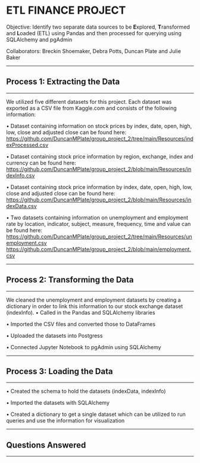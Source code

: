 # **ETL FINANCE PROJECT**


Objective: Identify two separate data sources to be **E**xplored, **T**ransformed and **L**oaded (ETL) using Pandas and 
then processed for querying using SQLAlchemy and pgAdmin



Collaborators:  Breckin Shoemaker, Debra Potts, Duncan Plate and Julie Baker

__________________________________________________________________________________________________________________________

## Process 1: Extracting the Data
_____________________________
We utilized five different datasets for this project.  Each dataset was exported as a CSV file from Kaggle.com and consists of the following information:

•	Dataset containing information on stock prices by index, date, open, high, low, close and adjusted close can be found here: https://github.com/DuncanMPlate/group_project_2/tree/main/Resources/indexProcessed.csv

•	Dataset containing stock price information by region, exchange, index and currency can be found here: https://github.com/DuncanMPlate/group_project_2/blob/main/Resources/indexInfo.csv

•	Dataset containing stock price information by index, date, open, high, low, close and adjusted close can be found here: https://github.com/DuncanMPlate/group_project_2/blob/main/Resources/indexData.csv

•	Two datasets containing information on unemployment and employment rate by location, indicator, subject, measure, frequency, time and value can be found here: https://github.com/DuncanMPlate/group_project_2/tree/main/Resources/unemployment.csv
https://github.com/DuncanMPlate/group_project_2/blob/main/employment.csv

______________________________

## Process 2: Transforming the Data
_____________________________
We cleaned the unemployment and employment datasets by creating a dictionary in order to link this information to our  stock exchange dataset (indexInfo). 
•	Called in the Pandas and SQLAlchemy libraries

•	Imported the CSV files and converted those to DataFrames

•	Uploaded the datasets into Postgress

•	Connected Jupyter Notebook to pgAdmin using SQLAlchemy

_____________________________

## Process 3: Loading the Data
_____________________________
•	Created the schema to hold the datasets (indexData, indexInfo)

•	Imported the datasets with SQLAlchemy

•	Created a dictionary  to get a single dataset which can be utilized to run queries and use the information for visualization

_____________________________
## Questions Answered
_____________________________



